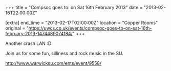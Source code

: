 +++
title = "Compsoc goes to: on Sat 16th February 2013"
date = "2013-02-16T22:00:00Z"

[extra]
end_time = "2013-02-17T02:00:00Z"
location = "Copper Rooms"
original = "https://uwcs.co.uk/events/compsoc-goes-to-on-sat-16th-february-2013-1474489074184/"
+++

Another crash LAN :D

Join us for some fun, silliness and rock music in the SU.

http://www.warwicksu.com/ents/event/9558/

